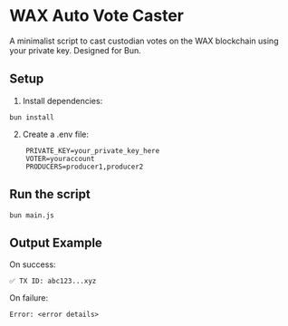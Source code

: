 # WAX Auto Vote Caster

A minimalist script to cast custodian votes on the WAX blockchain using your private key.
Designed for Bun.
## Setup

1. Install dependencies:
```
bun install
```
2. Create a .env file:
```
    PRIVATE_KEY=your_private_key_here
    VOTER=youraccount
    PRODUCERS=producer1,producer2
```
## Run the script
```
bun main.js
```
##  Output Example

On success:
```
✅ TX ID: abc123...xyz
```
On failure:
```
Error: <error details>
```

